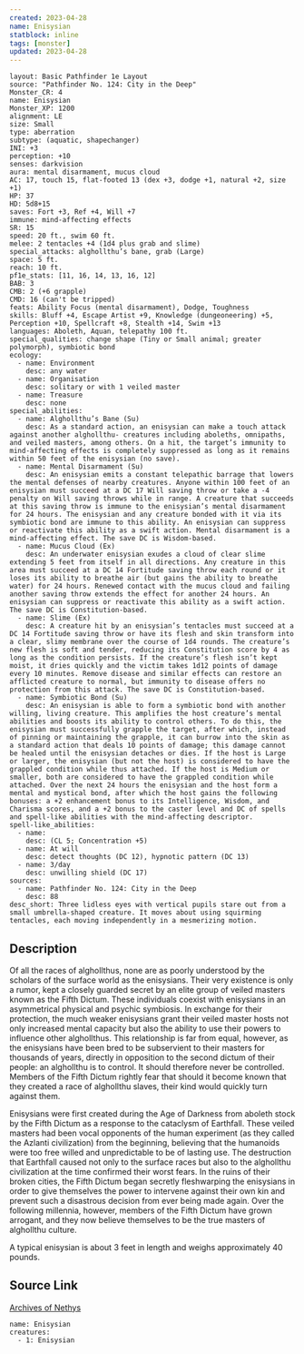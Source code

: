```yaml
---
created: 2023-04-28
name: Enisysian
statblock: inline
tags: [monster]
updated: 2023-04-28
---
```

```statblock
layout: Basic Pathfinder 1e Layout
source: "Pathfinder No. 124: City in the Deep"
Monster_CR: 4
name: Enisysian
Monster_XP: 1200
alignment: LE
size: Small
type: aberration
subtype: (aquatic, shapechanger)
INI: +3
perception: +10
senses: darkvision
aura: mental disarmament, mucus cloud
AC: 17, touch 15, flat-footed 13 (dex +3, dodge +1, natural +2, size +1)
HP: 37
HD: 5d8+15
saves: Fort +3, Ref +4, Will +7
immune: mind-affecting effects
SR: 15
speed: 20 ft., swim 60 ft.
melee: 2 tentacles +4 (1d4 plus grab and slime)
special_attacks: alghollthu’s bane, grab (Large)
space: 5 ft.
reach: 10 ft.
pf1e_stats: [11, 16, 14, 13, 16, 12]
BAB: 3
CMB: 2 (+6 grapple)
CMD: 16 (can't be tripped)
feats: Ability Focus (mental disarmament), Dodge, Toughness
skills: Bluff +4, Escape Artist +9, Knowledge (dungeoneering) +5, Perception +10, Spellcraft +8, Stealth +14, Swim +13
languages: Aboleth, Aquan, telepathy 100 ft.
special_qualities: change shape (Tiny or Small animal; greater polymorph), symbiotic bond
ecology:
  - name: Environment
    desc: any water
  - name: Organisation
    desc: solitary or with 1 veiled master
  - name: Treasure
    desc: none
special_abilities:
  - name: Alghollthu’s Bane (Su)
    desc: As a standard action, an enisysian can make a touch attack against another alghollthu- creatures including aboleths, omnipaths, and veiled masters, among others. On a hit, the target’s immunity to mind-affecting effects is completely suppressed as long as it remains within 50 feet of the enisysian (no save).
  - name: Mental Disarmament (Su)
    desc: An enisysian emits a constant telepathic barrage that lowers the mental defenses of nearby creatures. Anyone within 100 feet of an enisysian must succeed at a DC 17 Will saving throw or take a -4 penalty on Will saving throws while in range. A creature that succeeds at this saving throw is immune to the enisysian’s mental disarmament for 24 hours. The enisysian and any creature bonded with it via its symbiotic bond are immune to this ability. An enisysian can suppress or reactivate this ability as a swift action. Mental disarmament is a mind-affecting effect. The save DC is Wisdom-based.
  - name: Mucus Cloud (Ex)
    desc: An underwater enisysian exudes a cloud of clear slime extending 5 feet from itself in all directions. Any creature in this area must succeed at a DC 14 Fortitude saving throw each round or it loses its ability to breathe air (but gains the ability to breathe water) for 24 hours. Renewed contact with the mucus cloud and failing another saving throw extends the effect for another 24 hours. An enisysian can suppress or reactivate this ability as a swift action. The save DC is Constitution-based.
  - name: Slime (Ex)
    desc: A creature hit by an enisysian’s tentacles must succeed at a DC 14 Fortitude saving throw or have its flesh and skin transform into a clear, slimy membrane over the course of 1d4 rounds. The creature’s new flesh is soft and tender, reducing its Constitution score by 4 as long as the condition persists. If the creature’s flesh isn’t kept moist, it dries quickly and the victim takes 1d12 points of damage every 10 minutes. Remove disease and similar effects can restore an afflicted creature to normal, but immunity to disease offers no protection from this attack. The save DC is Constitution-based.
  - name: Symbiotic Bond (Su)
    desc: An enisysian is able to form a symbiotic bond with another willing, living creature. This amplifies the host creature’s mental abilities and boosts its ability to control others. To do this, the enisysian must successfully grapple the target, after which, instead of pinning or maintaining the grapple, it can burrow into the skin as a standard action that deals 10 points of damage; this damage cannot be healed until the enisysian detaches or dies. If the host is Large or larger, the enisysian (but not the host) is considered to have the grappled condition while thus attached. If the host is Medium or smaller, both are considered to have the grappled condition while attached. Over the next 24 hours the enisysian and the host form a mental and mystical bond, after which the host gains the following bonuses: a +2 enhancement bonus to its Intelligence, Wisdom, and Charisma scores, and a +2 bonus to the caster level and DC of spells and spell-like abilities with the mind-affecting descriptor.
spell-like_abilities:
  - name:
    desc: (CL 5; Concentration +5)
  - name: At will
    desc: detect thoughts (DC 12), hypnotic pattern (DC 13)
  - name: 3/day
    desc: unwilling shield (DC 17)
sources:
  - name: Pathfinder No. 124: City in the Deep
    desc: 88
desc_short: Three lidless eyes with vertical pupils stare out from a small umbrella-shaped creature. It moves about using squirming tentacles, each moving independently in a mesmerizing motion.
```
## Description
Of all the races of alghollthus, none are as poorly understood by the scholars of the surface world as the enisysians. Their very existence is only a rumor, kept a closely guarded secret by an elite group of veiled masters known as the Fifth Dictum. These individuals coexist with enisysians in an asymmetrical physical and psychic symbiosis. In exchange for their protection, the much weaker enisysians grant their veiled master hosts not only increased mental capacity but also the ability to use their powers to influence other alghollthus. This relationship is far from equal, however, as the enisysians have been bred to be subservient to their masters for thousands of years, directly in opposition to the second dictum of their people: an alghollthu is to control. It should therefore never be controlled. Members of the Fifth Dictum rightly fear that should it become known that they created a race of alghollthu slaves, their kind would quickly turn against them.

 Enisysians were first created during the Age of Darkness from aboleth stock by the Fifth Dictum as a response to the cataclysm of Earthfall. These veiled masters had been vocal opponents of the human experiment (as they called the Azlanti civilization) from the beginning, believing that the humanoids were too free willed and unpredictable to be of lasting use. The destruction that Earthfall caused not only to the surface races but also to the alghollthu civilization at the time confirmed their worst fears. In the ruins of their broken cities, the Fifth Dictum began secretly fleshwarping the enisysians in order to give themselves the power to intervene against their own kin and prevent such a disastrous decision from ever being made again. Over the following millennia, however, members of the Fifth Dictum have grown arrogant, and they now believe themselves to be the true masters of alghollthu culture.

 A typical enisysian is about 3 feet in length and weighs approximately 40 pounds.
## Source Link
[Archives of Nethys](https://aonprd.com/MonsterDisplay.aspx?ItemName=Enisysian)
```encounter-table
name: Enisysian
creatures:
  - 1: Enisysian
```
